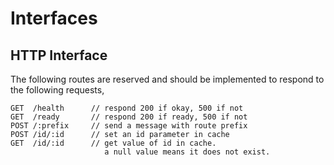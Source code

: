 # Interfaces

## HTTP Interface

The following routes are reserved and should be implemented to respond to the following requests,

```
GET  /health      // respond 200 if okay, 500 if not
GET  /ready       // respond 200 if ready, 500 if not
POST /:prefix     // send a message with route prefix
POST /id/:id      // set an id parameter in cache
GET  /id/:id      // get value of id in cache.
                     a null value means it does not exist.
```
